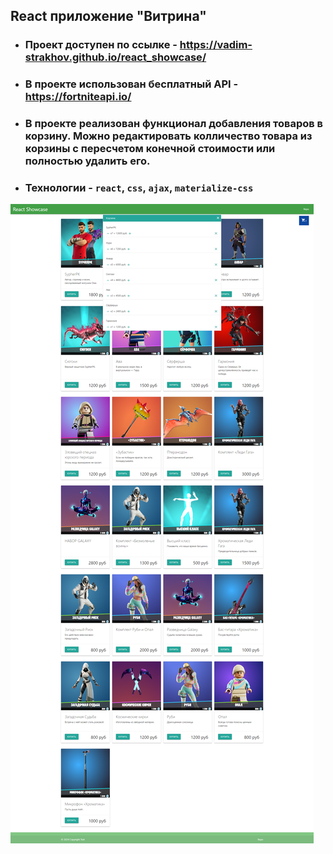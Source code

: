 ## React приложение "Витрина"

 - ### Проект доступен по ссылке - https://vadim-strakhov.github.io/react_showcase/
 - ### В проекте использован бесплатный API - https://fortniteapi.io/
 - ### В проекте реализован функционал добавления товаров в корзину. Можно редактировать колличество товара из корзины с пересчетом конечной стоимости или полностью удалить его.
 - ### Технологии - `react`, `css`, `ajax`, `materialize-css` 

![react_showcase](showcase.png)
